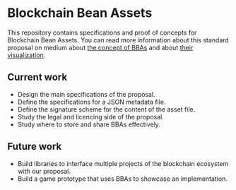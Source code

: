 # Blockchain Bean Assets

This repository contains specifications and proof of concepts for Blockchain Bean Assets. You can read more information about this standard proposal on medium about [the concept of BBAs](https://medium.com/b2expand/bba-blockchain-bean-assets-2eb3b6b34812) and about [their visualization](https://medium.com/b2expand/blockchain-bean-asset-visualizing-a-digital-asset-1ef5dafc0ca5).

## Current work
* Design the main specifications of the proposal.
* Define the specifications for a JSON metadata file.
* Define the signature scheme for the content of the asset file.
* Study the legal and licencing side of the proposal.
* Study where to store and share BBAs effectively.

## Future work
* Build libraries to interface multiple projects of the blockchain ecosystem with our proposal.
* Build a game prototype that uses BBAs to showcase an implementation.



